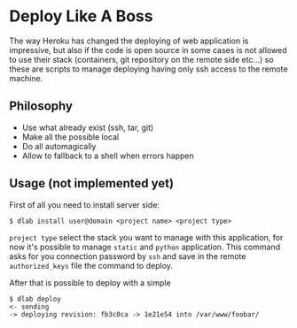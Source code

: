 Deploy Like A Boss
==================

The way Heroku has changed the deploying of web application is impressive,
but also if the code is open source in some cases is not allowed to use
their stack (containers, git repository on the remote side etc...) so
these are scripts to manage deploying having only ssh access to the
remote machine.

Philosophy
----------

 - Use what already exist (ssh, tar, git)
 - Make all the possible local
 - Do all automagically
 - Allow to fallback to a shell when errors happen

Usage (not implemented yet)
---------------------------

First of all you need to install server side:

    $ dlab install user@domain <project name> <project type>

``project type`` select the stack you want to manage with this application,
for now it's possible to manage ``static`` and ``python`` application. This
command asks for you connection password by ``ssh`` and save in the remote
``authorized_keys`` file the command to deploy.

After that is possible to deploy with a simple

    $ dlab deploy
    <- sending
    -> deploying revision: fb3c0ca -> 1e21e54 into /var/www/foobar/

